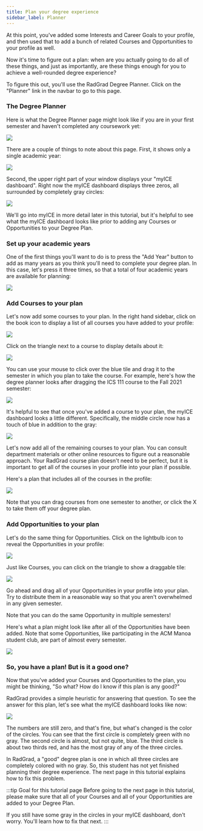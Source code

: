 ```yaml
---
title: Plan your degree experience
sidebar_label: Planner
---
```


At this point, you've added some Interests and Career Goals to your profile, and then used that to add a bunch of related Courses and Opportunities to your profile as well.

Now it's time to figure out a plan: when are you actually going to do all of these things, and just as importantly, are these things enough for you to achieve a well-rounded degree experience?

To figure this out, you'll use the RadGrad Degree Planner. Click on the "Planner" link in the navbar to go to this page.

### The Degree Planner

Here is what the Degree Planner page might look like if you are in your first semester and haven't completed any coursework yet:

![](/img/user-guide/new-student/degree-planner.png)

There are a couple of things to note about this page. First, it shows only a single academic year:

![](/img/user-guide/new-student/degree-planner-ay.png)

Second, the upper right part of your window displays your "myICE dashboard".  Right now the myICE dashboard displays three zeros, all surrounded by completely gray circles:

![](/img/user-guide/new-student/degree-planner-ice.png)

We'll go into myICE in more detail later in this tutorial, but it's helpful to see what the myICE dashboard looks like prior to adding any Courses or Opportunities to your Degree Plan.

### Set up your academic years

One of the first things you'll want to do is to press the "Add Year" button to add as many years as you think you'll need to complete your degree plan.  In this case, let's press it three times, so that a total of four academic years are available for planning:

![](/img/user-guide/new-student/degree-planner-ay-2.png)

### Add Courses to your plan

Let's now add some courses to your plan.  In the right hand sidebar, click on the book icon to display a list of all courses you have added to your profile:

![](/img/user-guide/new-student/degree-planner-courses.png)

Click on the triangle next to a course to display details about it:

![](/img/user-guide/new-student/degree-planner-courses-1.png)

You can use your mouse to click over the blue tile and drag it to the semester in which you plan to take the course. For example, here's how the degree planner looks after dragging the ICS 111 course to the Fall 2021 semester:

![](/img/user-guide/new-student/degree-planner-courses-2.png)

It's helpful to see that once you've added a course to your plan, the myICE dashboard looks a little different. Specifically, the middle circle now has a touch of blue in addition to the gray:

![](/img/user-guide/new-student/degree-planner-ice-2.png)

Let's now add all of the remaining courses to your plan. You can consult department materials or other online resources to figure out a reasonable approach.  Your RadGrad course plan doesn't need to be perfect, but it is important to get all of the courses in your profile into your plan if possible.

Here's a plan that includes all of the courses in the profile:

![](/img/user-guide/new-student/degree-planner-courses-3.png)

Note that you can drag courses from one semester to another, or click the X to take them off your degree plan.

### Add Opportunities to your plan

Let's do the same thing for Opportunities.  Click on the lightbulb icon to reveal the Opportunities in your profile:

![](/img/user-guide/new-student/degree-planner-opportunities.png)

Just like Courses, you can click on the triangle to show a draggable tile:

![](/img/user-guide/new-student/degree-planner-opportunities-1.png)

Go ahead and drag all of your Opportunities in your profile into your plan. Try to distribute them in a reasonable way so that you aren't overwhelmed in any given semester.

Note that you can do the same Opportunity in multiple semesters!

Here's what a plan might look like after all of the Opportunities have been added. Note that some Opportunities, like participating in the ACM Manoa student club, are part of almost every semester.

![](/img/user-guide/new-student/degree-planner-opportunities-2.png)

### So, you have a plan!  But is it a good one?

Now that you've added your Courses and Opportunities to the plan, you might be thinking, "So what? How do I know if this plan is any good?"

RadGrad provides a simple heuristic for answering that question. To see the answer for this plan, let's see what the myICE dashboard looks like now:

![](/img/user-guide/new-student/degree-planner-ice-3.png)

The numbers are still zero, and that's fine, but what's changed is the color of the circles. You can see that the first circle is completely green with no gray. The second circle is almost, but not quite, blue. The third circle is about two thirds red, and has the most gray of any of the three circles.

In RadGrad, a "good" degree plan is one in which all three circles are completely colored with no gray. So, this student has not yet finished planning their degree experience.  The next page in this tutorial explains how to fix this problem.

:::tip Goal for this tutorial page
Before going to the next page in this tutorial, please make sure that all of your Courses and all of your Opportunities are added to your Degree Plan.

If you still have some gray in the circles in your myICE dashboard, don't worry.  You'll learn how to fix that next.
:::




